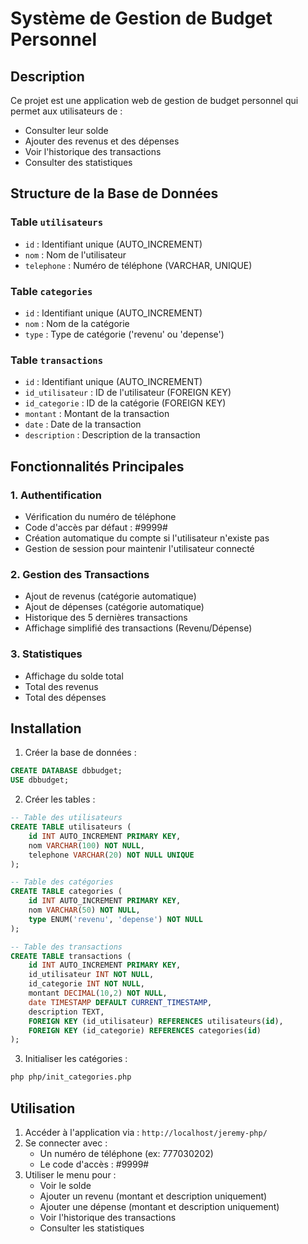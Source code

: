 # Système de Gestion de Budget Personnel

## Description
Ce projet est une application web de gestion de budget personnel qui permet aux utilisateurs de :
- Consulter leur solde
- Ajouter des revenus et des dépenses
- Voir l'historique des transactions
- Consulter des statistiques

## Structure de la Base de Données

### Table `utilisateurs`
- `id` : Identifiant unique (AUTO_INCREMENT)
- `nom` : Nom de l'utilisateur
- `telephone` : Numéro de téléphone (VARCHAR, UNIQUE)

### Table `categories`
- `id` : Identifiant unique (AUTO_INCREMENT)
- `nom` : Nom de la catégorie
- `type` : Type de catégorie ('revenu' ou 'depense')

### Table `transactions`
- `id` : Identifiant unique (AUTO_INCREMENT)
- `id_utilisateur` : ID de l'utilisateur (FOREIGN KEY)
- `id_categorie` : ID de la catégorie (FOREIGN KEY)
- `montant` : Montant de la transaction
- `date` : Date de la transaction
- `description` : Description de la transaction

## Fonctionnalités Principales

### 1. Authentification
- Vérification du numéro de téléphone
- Code d'accès par défaut : #9999#
- Création automatique du compte si l'utilisateur n'existe pas
- Gestion de session pour maintenir l'utilisateur connecté

### 2. Gestion des Transactions
- Ajout de revenus (catégorie automatique)
- Ajout de dépenses (catégorie automatique)
- Historique des 5 dernières transactions
- Affichage simplifié des transactions (Revenu/Dépense)

### 3. Statistiques
- Affichage du solde total
- Total des revenus
- Total des dépenses

## Installation

1. Créer la base de données :
```sql
CREATE DATABASE dbbudget;
USE dbbudget;
```

2. Créer les tables :
```sql
-- Table des utilisateurs
CREATE TABLE utilisateurs (
    id INT AUTO_INCREMENT PRIMARY KEY,
    nom VARCHAR(100) NOT NULL,
    telephone VARCHAR(20) NOT NULL UNIQUE
);

-- Table des catégories
CREATE TABLE categories (
    id INT AUTO_INCREMENT PRIMARY KEY,
    nom VARCHAR(50) NOT NULL,
    type ENUM('revenu', 'depense') NOT NULL
);

-- Table des transactions
CREATE TABLE transactions (
    id INT AUTO_INCREMENT PRIMARY KEY,
    id_utilisateur INT NOT NULL,
    id_categorie INT NOT NULL,
    montant DECIMAL(10,2) NOT NULL,
    date TIMESTAMP DEFAULT CURRENT_TIMESTAMP,
    description TEXT,
    FOREIGN KEY (id_utilisateur) REFERENCES utilisateurs(id),
    FOREIGN KEY (id_categorie) REFERENCES categories(id)
);
```

3. Initialiser les catégories :
```bash
php php/init_categories.php
```

## Utilisation

1. Accéder à l'application via : `http://localhost/jeremy-php/`
2. Se connecter avec :
   - Un numéro de téléphone (ex: 777030202)
   - Le code d'accès : #9999#
3. Utiliser le menu pour :
   - Voir le solde
   - Ajouter un revenu (montant et description uniquement)
   - Ajouter une dépense (montant et description uniquement)
   - Voir l'historique des transactions
   - Consulter les statistiques 